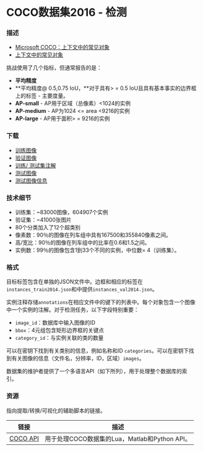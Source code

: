 # COCO数据集2016 - 检测

### 描述

- [Microsoft COCO：上下文中的常见对象](https://arxiv.org/abs/1405.0312)
- [上下文中的常见对象](http://cocodataset.org/)

挑战使用了几个指标，但通常报告的是：

- **平均精度**
- **平均精度@ 0.5,0.75 IoU，**对于具有> = 0.5 IoU且具有基本事实的边界框上的标签 - 主要度量。
- **AP-small** - AP用于区域（总像素）<1024的实例
- **AP-medium** - AP为1024 <= area <9216的实例
- **AP-large** - AP用于面积> = 9216的实例

### 下载

- [训练图像](http://images.cocodataset.org/zips/train2014.zip)
- [验证图像](http://images.cocodataset.org/zips/val2014.zip)
- [训练/ 测试集注解](http://images.cocodataset.org/annotations/annotations_trainval2014.zip)
- [测试图像](http://images.cocodataset.org/zips/test2015.zip)
- [测试图像信息](http://images.cocodataset.org/annotations/image_info_test2015.zip)

### 技术细节

- 训练集：~83000图像，604907个实例
- 验证集：~41000张图片
- 80个分类加入了12个超类别
- 像素数：90％的图像在列车组中具有167500和355840像素之间。
- 高/宽比：90％的图像在列车组中的比率在0.6和1.5之间。
- 实例数：99％的图像包含1到33个不同的实例，中位数= 4（训练集）。

### 格式

目标标签包含在单独的JSON文件中。边框和相应的标签在`instances_train2014.json`和中提供`instances_val2014.json`。

实例注释存储`annotations`在相应文件中的键下的列表中。每个对象包含一个图像中一个实例的注解。对于检测任务，以下字段特别重要：

- `image_id`：数据库中输入图像的ID
- `bbox`：4元组包含矩形边界框的关键点
- `category_id`：与实例关联的类的数量

可以在密钥下找到有关类别的信息，例如名称和ID `categories`。可以在密钥下找到有关图像的信息（文件名，分辨率，ID，区域）`images`。

数据集的维护者提供了一个多语言API（如下所列），用于处理整个数据库的索引。

### 资源

指向提取/转换/可视化的辅助脚本的链接。

| 链接                                               | 描述                                          |
| -------------------------------------------------- | --------------------------------------------- |
| [COCO API](https://github.com/cocodataset/cocoapi) | 用于处理COCO数据集的Lua，Matlab和Python API。 |